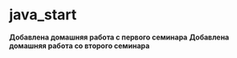 # java_start
**Добавлена домашняя работа с первого семинара**
**Добавлена домашняя работа со второго семинара**
